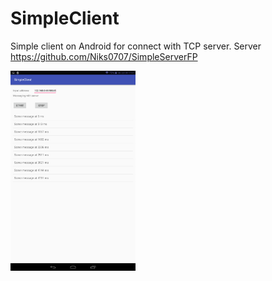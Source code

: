 # SimpleClient
Simple client on Android for connect with TCP server. Server https://github.com/Niks0707/SimpleServerFP


<img src=https://github.com/Niks0707/SimpleClient/blob/master/Screenshot_2017-04-22-17-07-04.png width="200"/>
